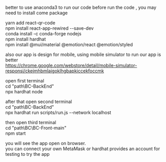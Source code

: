 better to use anaconda3 to run our code
before run the code , you may need to install come package

yarn add react-qr-code  
npm install react-app-rewired --save-dev  
conda install -c conda-forge nodejs  
npm install hardhat  
npm install @mui/material @emotion/react @emotion/styled  

also our app is design for mobile, using mobile simulator to run our app is better  
https://chrome.google.com/webstore/detail/mobile-simulator-responsi/ckejmhbmlajgoklhgbapkiccekfoccmk

open first terminal  
cd "path\BC-BackEnd"  
npx hardhat node  

after that open second terminal  
cd "path\BC-BackEnd"  
npx hardhat run scripts/run.js --network localhost  

then open third terminal  
cd "path\BC\BC-Front-main"  
npm start  

you will see the app open on browser.  
you can connect your own MetaMask or hardhat provides an account for testing to try the app
